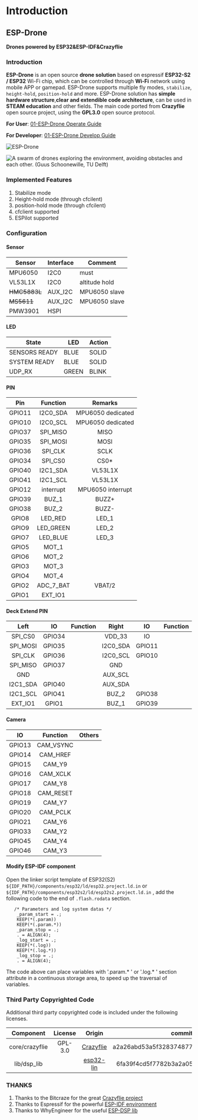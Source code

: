 # Introduction

## ESP-Drone

**Drones powered by ESP32&ESP-IDF&Crazyflie**

### Introduction

**ESP-Drone** is an open source **drone solution** based on espressif **ESP32-S2 / ESP32** Wi-Fi chip, which can be controlled through **Wi-Fi** network using mobile APP or gamepad. ESP-Drone supports multiple fly modes, `stabilize`, `height-hold`, `position-hold` and more. ESP-Drone solution has **simple hardware structure**,**clear and extendible code architecture**, can be used in **STEAM education** and other fields. The main code ported from **Crazyflie** open source project, using the **GPL3.0** open source protocol.

**For User**: [01-ESP-Drone Operate Guide](https://qljz1993.gitbook.io/esplane/v/english/operater-guide/00esplane-shang-wei-ji-an-zhuang-zhi-yin)

**For Developer**: [01-ESP-Drone Develop Guide](https://qljz1993.gitbook.io/esplane/v/english/developer-guide/00esplane-kai-fa-zhi-yin)

![ESP-Drone](https://img-blog.csdnimg.cn/20191030202043361.jpg?x-oss-process=image/watermark,type_ZmFuZ3poZW5naGVpdGk,shadow_10,text_aHR0cHM6Ly9ibG9nLmNzZG4ubmV0L3FxXzIwNTE1NDYx,size_16,color_FFFFFF,t_70)

![A swarm of drones exploring the environment, avoiding obstacles and each other. \(Guus Schoonewille, TU Delft\)](https://img-blog.csdnimg.cn/20191030202634944.jpg?x-oss-process=image/watermark,type_ZmFuZ3poZW5naGVpdGk,shadow_10,text_aHR0cHM6Ly9ibG9nLmNzZG4ubmV0L3FxXzIwNTE1NDYx,size_16,color_FFFFFF,t_70)

### Implemented Features

1. Stabilize mode
2. Height-hold mode (through cfcilent)
3. position-hold mode (through cfcilent)
4. cfclient supported
5. ESPilot supported

### Configuration

#### Sensor

| Sensor  | Interface | Comment |
|--|--|--|
| MPU6050 | I2C0 | must |
| VL53L1X | I2C0 | altitude hold  |
| ~~HMC5883L~~  | AUX_I2C | MPU6050 slave |
| ~~MS5611~~  | AUX_I2C | MPU6050 slave |
|PMW3901|	HSPI | | 

#### LED

| State | LED | Action |
|--|--|--|
|SENSORS READY|BLUE|SOLID|
|SYSTEM READY|BLUE|SOLID|
|UDP_RX|GREEN|BLINK|


#### PIN

| Pin | Function | Remarks |
| :---: | :---: | :---: |
| GPIO11 | I2C0_SDA | MPU6050 dedicated|
| GPIO10 | I2C0_SCL | MPU6050 dedicated|
| GPIO37 | SPI_MISO | MISO |
| GPIO35 | SPI_MOSI |MOSI |
| GPIO36 | SPI_CLK|SCLK|
| GPIO34 | SPI_CS0|CS0* |
| GPIO40 | I2C1_SDA|VL53L1X|
| GPIO41 | I2C1_SCL |VL53L1X|
| GPIO12 | interrupt | MPU6050 interrupt |
| GPIO39 |  BUZ_1|BUZZ+ |
| GPIO38 |BUZ_2| BUZZ- | 
| GPIO8 | LED\_RED | LED\_1 |
| GPIO9 | LED\_GREEN | LED\_2 |
| GPIO7 | LED\_BLUE | LED\_3 |
| GPIO5 | MOT\_1 | |
| GPIO6 | MOT\_2 | |
| GPIO3 | MOT\_3 | |
| GPIO4 | MOT\_4 | |
| GPIO2 | ADC\_7\_BAT | VBAT/2 |
| GPIO1 |EXT_IO1  |  |

#### Deck Extend PIN

| Left | IO |Function | Right | IO |Function|
| :---: | :---: | :---: | :---: | :---: | :---:|
|SPI_CS0  | GPIO34 | | VDD_33 | IO ||
|SPI_MOSI |GPIO35 | |I2C0_SDA |GPIO11| |
| SPI_CLK| GPIO36| | I2C0_SCL|GPIO10 | |
| SPI_MISO|GPIO37 | | GND| | |
| GND| | | AUX_SCL| | |
| I2C1_SDA| GPIO40| | AUX_SDA| | |
| I2C1_SCL|GPIO41 | | BUZ_2|GPIO38 | |
| EXT_IO1| GPIO1| | BUZ_1|GPIO39 | |

#### Camera

| IO | Function | Others |
| :---: | :---: | :---: |
|GPIO13  |  CAM_VSYNC|  |
|GPIO14  |  CAM_HREF|  |
|GPIO15  |  CAM_Y9|  |
|GPIO16  |  CAM_XCLK|  |
|GPIO17  |CAM_Y8  |  |
|GPIO18  |CAM_RESET  |  
|GPIO19  |CAM_Y7  |  |
|GPIO20  |  CAM_PCLK|  |
|GPIO21  |  CAM_Y6|  ||
|GPIO33  |CAM_Y2  |  ||
|GPIO45 |  CAM_Y4| 
|GPIO46  |CAM_Y3  | 

####  Modify ESP-IDF component

Open the linker script template of ESP32(S2) `${IDF_PATH}/components/esp32/ld/esp32.project.ld.in` or` ${IDF_PATH}/components/esp32s2/ld/esp32s2.project.ld.in` , add the following code to the end of `.flash.rodata` section.

```
   /* Parameters and log system datas */
    _param_start = .;
    KEEP(*(.param))
    KEEP(*(.param.*))
    _param_stop = .;
    . = ALIGN(4);
    _log_start = .;
    KEEP(*(.log))
    KEEP(*(.log.*))
    _log_stop = .;
    . = ALIGN(4);
```

The code above can place variables with '.param.* ' or '.log.* ' section attribute in a continuous storage area, to speed up the traversal of variables.

### Third Party Copyrighted Code

Additional third party copyrighted code is included under the following licenses.

| Component | License | Origin |commit id |
| :---:  | :---: | :---: |:---: |
| core/crazyflie | GPL-3.0 |[Crazyflie](https://github.com/bitcraze/crazyflie-firmware) |a2a26abd53a5f328374877bfbcb7b25ed38d8111|
| lib/dsp_lib |  | [esp32-lin](https://github.com/whyengineer/esp32-lin/tree/master/components/dsp_lib) |6fa39f4cd5f7782b3a2a052767f0fb06be2378ff|

### THANKS

1. Thanks to the Bitcraze for the great [Crazyflie project](https://www.bitcraze.io/%20)
2. Thanks to Espressif for the powerful [ESP-IDF environment](https://docs.espressif.com/projects/esp-idf/en/latest/esp32s2/get-started/index.html)
3. Thanks to WhyEngineer for the useful [ESP-DSP lib](https://github.com/whyengineer/esp32-lin/tree/master/components/dsp_lib)

